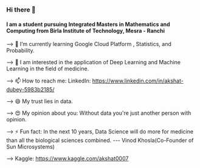 ### Hi there 👋


#### I am a student pursuing Integrated Masters in Mathematics and Computing from Birla Institute of Technology, Mesra - Ranchi

--> 🌱 I’m currently learning Google Cloud Platform , Statistics, and Probability.

--> 🧐 I am interested in the application of Deep Learning and Machine Learning in the field of medicine.

--> 📫 How to reach me: LinkedIn: https://www.linkedin.com/in/akshat-dubey-5983b2185/

--> 😄 My trust lies in data.

--> 😍 My opinion about you: Without data you're just another person with opinion.

--> ⚡ Fun fact: In the next 10 years, Data Science will do more for medicine than all the biological sciences combined. --- Vinod Khosla(Co-Founder of Sun Microsystems) 

--> Kaggle: https://www.kaggle.com/akshat0007
